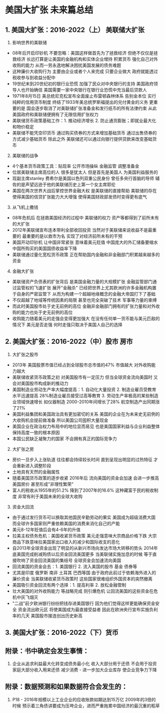 # 美国大扩张 未来篇总结

## 1. 美国大扩张：2016-2022（上） 美联储大扩张
1. 影响世界的美联储
* 08年后开启印钞机 不要忽略：美国这样做首先为了拯救经济 但绝不仅仅是拯救经济 长远打算是让美国的金融机构和实体企业增持 积累货币 强化自己对外收购的能力 从而一劳永逸地解决困扰美国发展的债务难题
* 这种廉价大收购行为 主要由企业或者个人来完成 只要企业做大 政府就能透过税收参与到收益分配中
* 19世纪末到20世纪初的银行业恐慌 加强了民众对中央银行的支持 美国政府领导人也开始确信 美国需要一家中央银行在银行业恐慌中充当最后贷款人
* 1971年8月15日 美总统尼克松宣布全面废止布雷顿森林体系 告别金本位 实行纯粹的信用货币制度 终结了1933年美总统罗斯福提出的兑付黄金的义务 更重要的是 国会逐步取消了对美联储扩张准备金和发行纸币的所有法律约束 从此 美国政府和美联储便拥有了无限信用扩张权力
* 美联储货币政策基础工作：1. 推动经济增长 2. 防止通货膨胀；即就业最大化和物价稳定
* 美联储不能凭空印货币 通过购买债券的方式来增加基础货币 通过出售债券的方式减少基础货币 除此之外 美联储还可以通过向银行提供贷款来改变基础货币
2. 美联储的战争
* 4个基本货币政策工具：贴现率 公开市场操纵 金融监管 调整准备金
* 位居美联储主席高位的人 很多是犹太人 但是首先是美国人 为美国利益服务的
* 现副主席stanley 费希尔是美国以色列双重公民身份 曾任多央行首脑的导师 辅佐的是声望远逊于他的美联储历史上第一个女主席耶伦
* 美国在两次世界大战后掌控世界金融大权 是美联储的直接帮助 美联储的存在 使得美国的信贷扩张能力大大增强 使得美国财政部发债时变得更有底气
3. 从飞机上撒钱
* 08年危机后 在拯救美国经济的过程中 美联储的权力 资产等都得到了前所未有的大扩张
* 2012年美联储宣布连本带利全部收回投资 当然对于美联储来说收益不是最重要的 最重要的是以救市为名 实现了对经济前所未有的干预
* 美国开动印钞机 让中国非常紧张 意味着美元贬值 中国庞大的外汇储备要缩水 中国所购买的美国国债收益率下降
* 美联储通过量化宽松货币政策 正在帮助国内金融和非金融部门积累越来越多的资金
4. 金融大扩张
* 美联储资产负债表的扩张背后 是美国金融力量的大规模扩张 金融监管部门通过监管权的飞速扩张 展开"金融杀" 已经把世界上尤其欧洲的许多金融机构置于自身的严密监管下 从而为构建一个超越地缘概念的金融大帝国打下了基础
* 不仅超越了地域等传统因素的局限 甚至也完全突破了技术 军事等力量的束缚
* 而此时美国股市处于史无前例的高位 金融非金融部门拥有的扩张力量和对外收购的能力也处于史无前例的高位
* 收购能力随着美元的走强会变得更加强大 在没有任何单一货币能与美元匹敌的情况下 美元是否走强 何时走强只取决于美国人自己的选择

## 2. 美国大扩张：2016-2022（中）股市 房市
1. 大扩张之股市
* 2013年 美国股票市值已经占到全球股市总市值的47% 市值越大 对外收购能力越大
* 美联储收紧货币政策之初 对美国股市有一定压力 但当全球资金流向美国时 又会对美国股市构成新的推动力
* 美国制造业劳动生产率大幅度提高：1. 自动化大量投资 2. 制造业雇员受教育水平迅速提高 28%制造业雇员接受过高等教育 3. 劳动生产率极高的某些制造业领域快速增长 如仪器制造 2000-2010年间增长了28% 航空制造产出同期涨了21%
* 美国利益集团和美国政治具有更加密切的关系 美国的企业在为未来史无前例的大收购机会提前做准备 所以美国公司囤积大量现金
* 美国企业在政治权力布局中的地位显而易见 也是美国国家利益与企业利益整体保持高度一致的根本原因
* 本国公民缺乏凝聚力的国家 不会拥有真正的国际竞争力
2. 大扩张之房
* 房价一旦步入上涨轨道 往往都会持续较长时间 直到呈现出明显的过热特征 才会重新进入调整阶段
* 土地具有天然的金融属性
* 随着美国货币政策的逐步收紧 2016年后 流向美国的资金会加速 会进一步推高美国房价 甚至形成"非理性繁荣"
* 富人的税收从1955年的51.2% 降到了2007年的16.6% 这种藏富于民的税收制度 非常有利于美国未来的全球大收购
3. 资金大回流
* 由于通过发行货币可以换取其他国民辛勤劳动的果实 美国成为超级消费大国 而全球许多国家则严重依赖美国的消费来消化自己的产能
* 美元8-12年贬值后会有4-6年的升值
* 拉美主权债务危机：美国收紧货币政策 美元走强意味大宗商品价格下跌 大宗商品下跌意味拉美国家出口收入的减少和国际收支的恶化
* 自2013年全球资金出现了明显的从新兴市场向发达市场大转移的势头 2014年底美国完成削减购债以后资金回流美国更多 当美联储实施加息的时候 等于直接吹响了资金回流美国的集结号 全球资金会加速流向美国
* 回流美国的资金会去：1. 美国银行 2. 流入美国的股市 基金 债券等
* 尤其是印度 俄罗斯 南非 土耳其 巴西等国 由于政府此前过于依赖海外进入的廉价资金 当美联储收紧货币政策时 这些国家很难组织外国资本的突然撤离
* 美国吸引资金回流有两个选择：1. 提高利率 2. 放松金融管制
* 壮大美国的对外收购能力 等战略完成 则引爆危机 让回流美国的这些资金在危机中灰飞烟灭
* "二战"前夕欧洲银行纷纷把钱存进美国银行 因为他们觉得这样更能确保资金安全 资金流出欧元区 将使美国成为最直接受益者 因此在欧洲央行宣布实施负利率的几天 美国股市接连创出历史新高

## 3. 美国大扩张：2016-2022（下）货币




## 附录：书中确定会发生事情：
1. 企业从追求利益最大化转变成债务最小化 收入大部分用于还债 不会用于投资 家庭大部分收入用来还债 减少消费 - 进一步加大企业库存 使企业竞争力下降

## 附录：数据预测和如果数据符合会发生的：
1. P18 - 2016年规模以上工业企业的应收账款如期达到15万亿 2009年的3倍的时候 预示着三角债讲要成为压垮企业，进而严重拖累中国经济的最沉重的稻草

